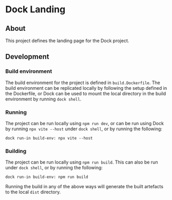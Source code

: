 Dock Landing
============

About
-----

This project defines the landing page for the Dock project.

Development
-----------

### Build environment

The build environment for the project is defined in `build.Dockerfile`. The
build environment can be replicated locally by following the setup defined in
the Dockerfile, or Dock can be used to mount the local directory in the build
environment by running `dock shell`.

### Running

The project can be run locally using `npm run dev`, or can be run using Dock by
running `npx vite --host` under `dock shell`, or by running the following:

    dock run-in build-env: npx vite --host

### Building

The project can be run locally using `npm run build`. This can also be run under
`dock shell`, or by running the following:

    dock run-in build-env: npm run build

Running the build in any of the above ways will generate the built artefacts to
the local `dist` directory.
